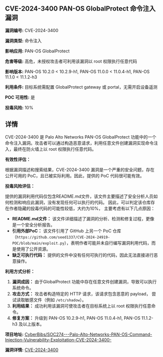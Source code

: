 ## CVE-2024-3400 PAN-OS GlobalProtect 命令注入漏洞

**漏洞编号:** CVE-2024-3400

**漏洞类型:** 命令注入

**影响应用:** PAN-OS GlobalProtect

**危害等级:** 高危，未授权攻击者可利用该漏洞以 root 权限执行任意代码

**影响版本:** PAN-OS 10.2.0 < 10.2.9-h1, PAN-OS 11.0.0 < 11.0.4-h1, PAN-OS 11.1.0 < 11.1.2-h3

**利用条件:** 目标系统需配置 GlobalProtect gateway 或 portal，无需开启设备遥测

**POC 可用性:** 是

**投毒风险:** 10%

## 详情

CVE-2024-3400 是 Palo Alto Networks PAN-OS GlobalProtect 功能中的一个命令注入漏洞。攻击者可以通过构造恶意请求，利用任意文件创建漏洞实现命令注入，最终在防火墙上以 root 权限执行任意代码。

**有效性评估：**

根据漏洞描述和搜索结果，CVE-2024-3400 漏洞是一个严重的安全问题，存在公开可用的 PoC，且已被实际利用。因此，提供的 PoC 代码很可能有效。

**投毒风险评估：**

提供的漏洞利用代码仅包含README.md文件，该文件主要描述了安全分析人员如何检测和响应此漏洞，没有发现任何可以执行的代码。
因此，可以判定该仓库存在作者隐藏的投毒代码的可能性较低，大约为10%， 主要考虑有以下几点原因：
*   **README.md文件：** 该文件详细描述了漏洞的分析、检测和修复过程，更像是一个安全分析报告。
*   **引用外部PoC：** 该文件引用了 GitHub 上另一个 PoC 仓库（`https://github.com/seed1337/CVE-2024-24919-POC/blob/main/exploit.py`），表明作者可能并未自行编写漏洞利用代码，而是使用了公开资源。
*   **缺乏可执行代码：** 提供的文件中没有任何可执行的代码，因此无法直接进行恶意操作。

**利用方式分析：**

1.  **漏洞成因：** 由于GlobalProtect 功能中存在任意文件创建漏洞，导致可以执行系统命令。
2.  **攻击方式：** 攻击者构造特定的 HTTP 请求，该请求包含恶意的 payload， 尝试读取敏感文件（例如 `/etc/shadow`）。
3.  **利用结果：** 成功利用该漏洞可使攻击者在目标系统上以 root 权限执行任意命令。
4.  **修复方案：** 升级到 PAN-OS 10.2.9-h1, PAN-OS 11.0.4-h1, PAN-OS 11.1.2-h3 及以上版本。

**项目地址:** [CyberBibs/SOC274---Palo-Alto-Networks-PAN-OS-Command-Injection-Vulnerability-Exploitation-CVE-2024-3400-](https://github.com/CyberBibs/SOC274---Palo-Alto-Networks-PAN-OS-Command-Injection-Vulnerability-Exploitation-CVE-2024-3400-)

**漏洞详情:** [CVE-2024-3400](https://nvd.nist.gov/vuln/detail/CVE-2024-3400)